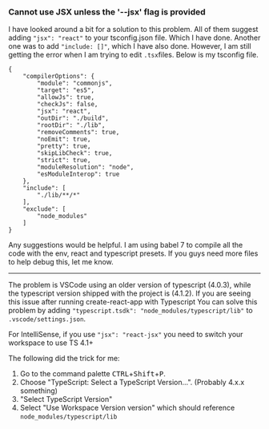 ### Cannot use JSX unless the '--jsx' flag is provided

I have looked around a bit for a solution to this problem. All of them suggest adding `"jsx": "react"` to your tsconfig.json file. Which I have done. Another one was to add `"include: []"`, which I have also done. However, I am still getting the error when I am trying to edit `.tsx`files. Below is my tsconfig file.

    {
        "compilerOptions": {
            "module": "commonjs",
            "target": "es5",
            "allowJs": true,
            "checkJs": false,
            "jsx": "react",
            "outDir": "./build",
            "rootDir": "./lib",
            "removeComments": true,
            "noEmit": true,
            "pretty": true,
            "skipLibCheck": true,
            "strict": true,
            "moduleResolution": "node",
            "esModuleInterop": true
        },
        "include": [
            "./lib/**/*"
        ],
        "exclude": [
            "node_modules"
        ]
    }

Any suggestions would be helpful. I am using babel 7 to compile all the code with the env, react and typescript presets. If you guys need more files to help debug this, let me know.

---

The problem is VSCode using an older version of typescript (4.0.3), while the typescript version shipped with the project is (4.1.2).
If you are seeing this issue after running create-react-app with Typescript You can solve this problem by adding `"typescript.tsdk": "node_modules/typescript/lib"` to `.vscode/settings.json`.

For IntelliSense, if you use `"jsx": "react-jsx"` you need to switch your workspace to use TS 4.1+

The following did the trick for me:

1. Go to the command palette <kbd>CTRL</kbd>+<kbd>Shift</kbd>+<kbd>P</kbd>.
2. Choose "TypeScript: Select a TypeScript Version...". (Probably 4.x.x something)
3. "Select TypeScript Version"
4. Select "Use Workspace Version version" which should reference `node_modules/typescript/lib`
